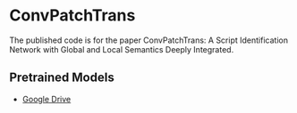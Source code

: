 # ConvPatchTrans

The published code is for the paper ConvPatchTrans: A Script Identification Network with Global and Local Semantics Deeply Integrated.

## Pretrained Models

* [Google Drive](https://drive.google.com/drive/folders/14jcw_n6f2vJm2IL3-VTf35Ba-PXWf5RZ?usp=sharing)
